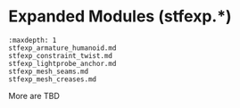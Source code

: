 # Expanded Modules (stfexp.*)

```{toctree}
:maxdepth: 1
stfexp_armature_humanoid.md
stfexp_constraint_twist.md
stfexp_lightprobe_anchor.md
stfexp_mesh_seams.md
stfexp_mesh_creases.md
```

More are TBD

